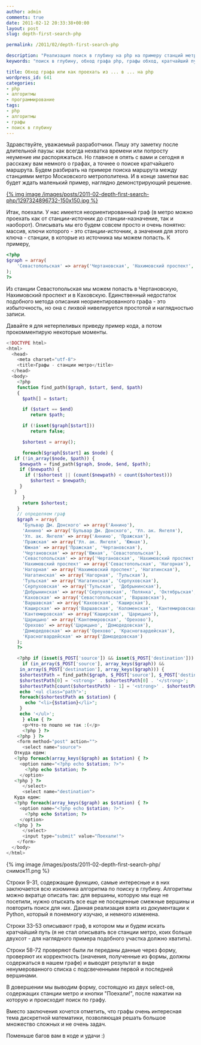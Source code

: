```yaml
---
author: admin
comments: true
date: 2011-02-12 20:33:38+00:00
layout: post
slug: depth-first-search-php

permalink: /2011/02/depth-first-search-php

description: "Реализация поиск в глубину на php на примеру станций метро и их пересечения. Наглядный пример прилагается."
keywords: "поиск в глубину, обход графа php, графы обход, кратчайший путь графы, графы на php,php,алгоритмы,графы,программирование"

title: Обход графа или как проехать из ... в ... на php
wordpress_id: 641
categories:
- php
- алгоритмы
- программирование
tags:
- php
- алгоритмы
- графы
- поиск в глубину
---
```




Здравствуйте, уважаемый разработчики. Пишу эту заметку после длительной паузы: как всегда нехватка времени или попросту неумение им распоряжаться. Но главное я опять с вами и сегодня я расскажу вам немного о графах, а точнее о поиске кратчайшего маршрута. Будем разбирать на примере поиска маршрута между станциями метро Московского метрополитена. И в конце заметки вас будет ждать маленький пример, наглядно демонстрирующий решение.<!-- more -->

[{% img image /images/posts/2011-02-depth-first-search-php/1297324896732-150x150.jpg %}](/images/posts/2011-02-depth-first-search-php/1297324896732.jpg)

Итак, поехали. У нас имеется неориентированный граф (в метро можно проехать как от станции-источник до станции-назначение, так и наоборот). Описывать мы его будем совсем просто и очень понятно: массив, ключи которого - это станции-источник, а значения для этого ключа - станции, в которые из источника мы можем попасть. К примеру,

``` php
<?php
$graph = array(
    'Севастопольская' => array('Чертановская', 'Нахимовский проспект', 'Каховская')
);
?>
```

Из станции Севастопольская мы можем попасть в Чертановскую, Нахимовский проспект и в Каховскую.
Единственный недостаток подобного метода описания неориентированного графа - это избыточность, но она с лихвой нивелируется простотой и наглядностью записи.

Давайте я для нетерпеливых приведу пример кода, а потом прокомментирую некоторые моменты.


``` php
<!DOCTYPE html>
<html>
  <head>
    <meta charset="utf-8">
    <title>Графы - станции метро</title>
  </head>
  <body>
    <?php
    function find_path($graph, $start, $end, $path)
    {
      $path[] = $start;

      if ($start == $end)
         return $path;

      if (!isset($graph[$start]))
         return false;

      $shortest = array();

      foreach($graph[$start] as $node) {
   if (!in_array($node, $path)) {
     $newpath = find_path($graph, $node, $end, $path);
     if ($newpath) {
       if (!$shortest || (count($newpath) < count($shortest)))
         $shortest = $newpath;
     }
   }
      }
      return $shortest;
    }
    // определяем граф
    $graph = array(
      'Бульвар Дм. Донского' => array('Аннино'),
      'Аннино' => array('Бульвар Дм. Донского', 'Ул. ак. Янгеля'),
      'Ул. ак. Янгеля' => array('Аннино', 'Пражская'),
      'Пражская' => array('Ул. ак. Янгеля', 'Южная'),
      'Южная' => array('Пражская', 'Чертановская'),
      'Чертановская' => array('Южная', 'Севастопольская'),
      'Севастопольская' => array('Чертановская', 'Нахимовский проспект', 'Каховская'),
      'Нахимовский проспект' => array('Севастопольская', 'Нагорная'),
      'Нагорная' => array('Нахимовский проспект', 'Нагатинская'),
      'Нагатинская' => array('Нагорная', 'Тульская'),
      'Тульская' => array('Нагатинская', 'Серпуховская'),
      'Серпуховская' => array('Тульская', 'Добрынинская'),
      'Добрынинская' => array('Серпуховская', 'Полянка', 'Октябрьская', 'Павелецкая'),
      'Каховская' => array('Севастопольская', 'Варшавская'),
      'Варшавская' => array('Каховская', 'Каширская'),
      'Каширская' => array('Варшавская', 'Коломенская', 'Кантемировская'),
      'Кантемировская' => array('Каширская', 'Царицыно'),
      'Царицыно' => array('Кантемировская', 'Орехово'),
      'Орехово' => array('Царицыно', 'Домодедовская'),
      'Домодедовская' => array('Орехово', 'Красногвардейская'),
      'Красногвардейская' => array('Домодедовская')
    );
    ?>

    <?php if (isset($_POST['source']) && isset($_POST['destination'])) {
      if (in_array($_POST['source'], array_keys($graph)) &&
     in_array($_POST['destination'], array_keys($graph))) {
     $shortestPath = find_path($graph, $_POST['source'], $_POST['destination']);
     $shortestPath[0] = '<strong>' . $shortestPath[0] . '</strong>';
     $shortestPath[count($shortestPath) - 1] = '<strong>' . $shortestPath[count($shortestPath) - 1] . '</strong>';
     echo '<ul class="path">';
     foreach($shortestPath as $station) {
       echo "<li>{$station}</li>";
     }
     echo '</ul>';
      } else { ?>
      <p>Что-то пошло не так :(</p>
      <?php } ?>
    <?php } ?>
    <form method="post" action="">
      <select name="source">
   Откуда едем:
   <?php foreach(array_keys($graph) as $station) { ?>
     <option name="<?php echo $station; ?>">
       <?php echo $station; ?>
     </option>
   <?php } ?>
      </select>
      <select name="destination">
   Куда едем:
   <?php foreach(array_keys($graph) as $station) { ?>
     <option name="<?php echo $station; ?>">
       <?php echo $station; ?>
     </option>
   <?php } ?>
      </select>
      <input type="submit" value="Поехали!">
    </form>
  </body>
</html>
```


{% img image /images/posts/2011-02-depth-first-search-php/снимок11.png %}

Строки 9-31, содержащие функцию, самые интересные и в них заключается всю изюминка алгоритма по поиску в глубину. Алгоритмы можно вкратце описать так: для вершины, которую мы еще не посетили, нужно отыскать все еще не посещенные смежные вершины и повторить поиск для них. Данная реализация взята из документации к Python, который я понемногу изучаю, и немного изменена.

Строки 33-53 описывают граф, в котором мы и будем искать кратчайший путь (я не стал описывать все станции метро, коих больше двухсот - для наглядного примера подобного участка должно хватить).

Строки 58-72 проверяют были ли переданы данные через форму, проверяют их корректность (значения, полученные из формы, должны содержаться в нашем графе) и выводят результат в виде ненумерованного списка с подсвеченными первой и последней вершинами.

В довершении мы выводим форму, состоящую из двух select-ов, содержащих станции метро и кнопки "Поехали!", после нажатии на которую и происходит поиск по графу.

Вместо заключения хочется отметить, что графы очень интересная тема дискретной математики, позволяющая решать большое множество сложных и не очень задач.

Поменьше багов вам в коде и удачи :)
